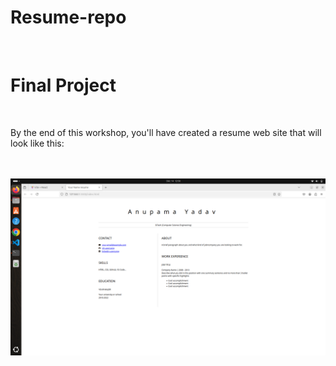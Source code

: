 # Resume-repo
<br>
<h1>Final Project</h1>
<br>
<p></p>By the end of this workshop, you'll have created a resume web site that will look like this:</p>
<br>
<br>
<img src="./resume.png">
